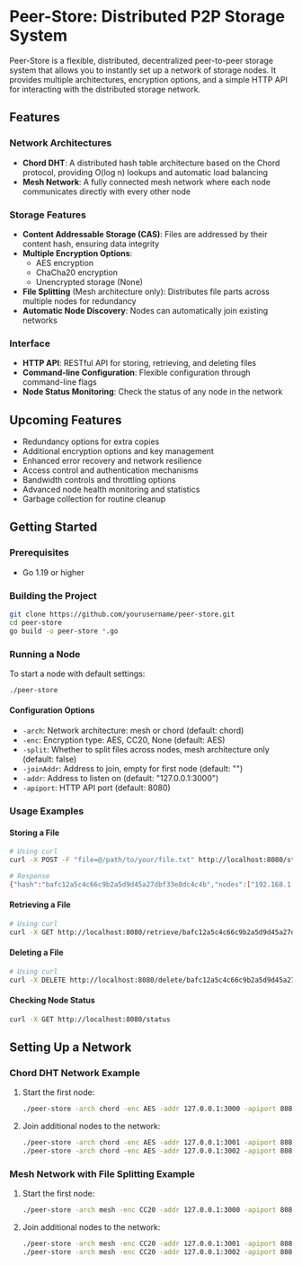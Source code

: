 # Peer-Store: Distributed P2P Storage System

Peer-Store is a flexible, distributed, decentralized peer-to-peer storage system that allows you to instantly set up a network of storage nodes. It provides multiple architectures, encryption options, and a simple HTTP API for interacting with the distributed storage network.

## Features

### Network Architectures

- **Chord DHT**: A distributed hash table architecture based on the Chord protocol, providing O(log n) lookups and automatic load balancing
- **Mesh Network**: A fully connected mesh network where each node communicates directly with every other node

### Storage Features

- **Content Addressable Storage (CAS)**: Files are addressed by their content hash, ensuring data integrity
- **Multiple Encryption Options**:
  - AES encryption
  - ChaCha20 encryption
  - Unencrypted storage (None)
- **File Splitting** (Mesh architecture only): Distributes file parts across multiple nodes for redundancy
- **Automatic Node Discovery**: Nodes can automatically join existing networks

### Interface

- **HTTP API**: RESTful API for storing, retrieving, and deleting files
- **Command-line Configuration**: Flexible configuration through command-line flags
- **Node Status Monitoring**: Check the status of any node in the network

## Upcoming Features

- Redundancy options for extra copies
- Additional encryption options and key management
- Enhanced error recovery and network resilience
- Access control and authentication mechanisms
- Bandwidth controls and throttling options
- Advanced node health monitoring and statistics
- Garbage collection for routine cleanup

## Getting Started

### Prerequisites

- Go 1.19 or higher

### Building the Project

```bash
git clone https://github.com/yourusername/peer-store.git
cd peer-store
go build -o peer-store *.go
```

### Running a Node

To start a node with default settings:

```bash
./peer-store
```

#### Configuration Options

- `-arch`: Network architecture: mesh or chord (default: chord)
- `-enc`: Encryption type: AES, CC20, None (default: AES)
- `-split`: Whether to split files across nodes, mesh architecture only (default: false)
- `-joinAddr`: Address to join, empty for first node (default: "")
- `-addr`: Address to listen on (default: "127.0.0.1:3000")
- `-apiport`: HTTP API port (default: 8080)

### Usage Examples

#### Storing a File

```bash
# Using curl
curl -X POST -F "file=@/path/to/your/file.txt" http://localhost:8080/store

# Response
{"hash":"bafc12a5c4c66c9b2a5d9d45a27dbf33e8dc4c4b","nodes":["192.168.1.10:8080","192.168.1.11:8080"]}
```

#### Retrieving a File

```bash
# Using curl
curl -X GET http://localhost:8080/retrieve/bafc12a5c4c66c9b2a5d9d45a27dbf33e8dc4c4b -o retrieved_file.txt
```

#### Deleting a File

```bash
# Using curl
curl -X DELETE http://localhost:8080/delete/bafc12a5c4c66c9b2a5d9d45a27dbf33e8dc4c4b
```

#### Checking Node Status

```bash
curl -X GET http://localhost:8080/status
```

## Setting Up a Network

### Chord DHT Network Example

1. Start the first node:
   ```bash
   ./peer-store -arch chord -enc AES -addr 127.0.0.1:3000 -apiport 8080
   ```

2. Join additional nodes to the network:
   ```bash
   ./peer-store -arch chord -enc AES -addr 127.0.0.1:3001 -apiport 8081 -joinAddr 127.0.0.1:3000
   ./peer-store -arch chord -enc AES -addr 127.0.0.1:3002 -apiport 8082 -joinAddr 127.0.0.1:3000
   ```

### Mesh Network with File Splitting Example

1. Start the first node:
   ```bash
   ./peer-store -arch mesh -enc CC20 -addr 127.0.0.1:3000 -apiport 8080 -split
   ```

2. Join additional nodes to the network:
   ```bash
   ./peer-store -arch mesh -enc CC20 -addr 127.0.0.1:3001 -apiport 8081 -split -joinAddr 127.0.0.1:3000
   ./peer-store -arch mesh -enc CC20 -addr 127.0.0.1:3002 -apiport 8082 -split -joinAddr 127.0.0.1:3000
   ```
